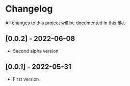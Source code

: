 # Changelog
All changes to this project will be documented in this file.


## [0.0.2] - 2022-06-08
- Second alpha version


## [0.0.1] - 2022-05-31
- First version
